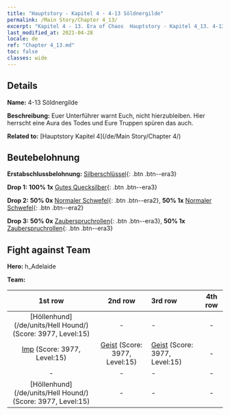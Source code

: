 ```yaml
---
title: "Hauptstory - Kapitel 4 - 4-13 Söldnergilde"
permalink: /Main Story/Chapter 4_13/
excerpt: "Kapitel 4 - 13. Era of Chaos  Hauptstory - Kapitel 4_13. 4-13 Söldnergilde"
last_modified_at: 2021-04-28
locale: de
ref: "Chapter 4_13.md"
toc: false
classes: wide
---
```


## Details

 **Name:** 4-13 Söldnergilde

 **Beschreibung:** Euer Unterführer warnt Euch, nicht hierzubleiben. Hier herrscht eine Aura des Todes und Eure Truppen spüren das auch.

 **Related to:** [Hauptstory Kapitel 4](/de/Main Story/Chapter 4/)

## Beutebelohnung

 **Erstabschlussbelohnung:** [Silberschlüssel](/ItemsDE/con_693/){: .btn .btn--era3}

 **Drop 1:** **100% 1x** [Gutes Quecksilber](/ItemsDE/mat_14/){: .btn .btn--era3}

 **Drop 2:** **50% 0x** [Normaler Schwefel](/ItemsDE/mat_9/){: .btn .btn--era2}, **50% 1x** [Normaler Schwefel](/ItemsDE/mat_9/){: .btn .btn--era2}

 **Drop 3:** **50% 0x** [Zauberspruchrollen](/ItemsDE/con_694/){: .btn .btn--era3}, **50% 1x** [Zauberspruchrollen](/ItemsDE/con_694/){: .btn .btn--era3}


## Fight against Team
 **Hero:** h_Adelaide

 **Team:**


  | 1st row | 2nd row | 3rd row | 4th row |
  |:----:|:----:|:----|:----:|
  | [Höllenhund](/de/units/Hell Hound/) (Score: 3977, Level:15)  | - | - | - |
  | [Imp](/de/units/Imp/) (Score: 3977, Level:15)  | [Geist](/de/units/Wight/) (Score: 3977, Level:15)  | [Geist](/de/units/Wight/) (Score: 3977, Level:15)  | - |
  | - | - | - | - |
  | [Höllenhund](/de/units/Hell Hound/) (Score: 3977, Level:15)  | - | - | - |


